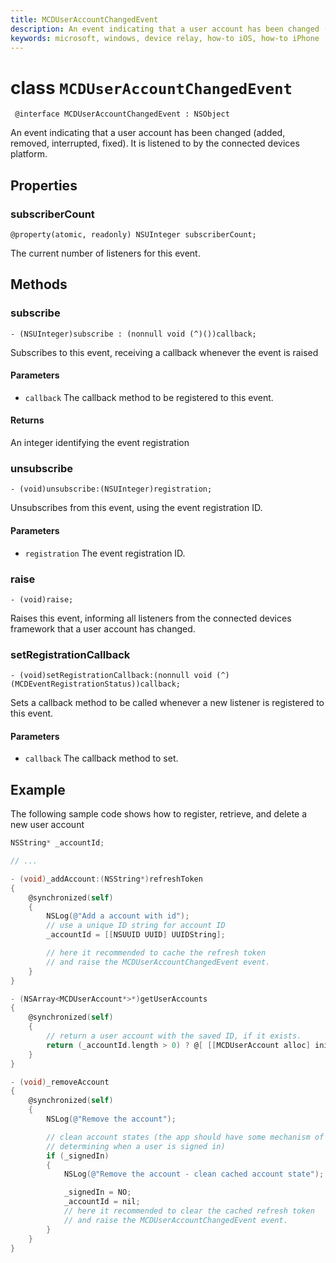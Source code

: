```yaml
---
title: MCDUserAccountChangedEvent
description: An event indicating that a user account has been changed (added, removed, interrupted, fixed)
keywords: microsoft, windows, device relay, how-to iOS, how-to iPhone 
---
```


# class `MCDUserAccountChangedEvent`

```
 @interface MCDUserAccountChangedEvent : NSObject
 ```

An event indicating that a user account has been changed (added, removed, interrupted, fixed). It is listened to by the connected devices platform.

## Properties

### subscriberCount
`@property(atomic, readonly) NSUInteger subscriberCount;`

The current number of listeners for this event.

## Methods

### subscribe
`- (NSUInteger)subscribe : (nonnull void (^)())callback;`

Subscribes to this event, receiving a callback whenever the event is raised

#### Parameters
* `callback` The callback method to be registered to this event.

#### Returns
An integer identifying the event registration

### unsubscribe
`- (void)unsubscribe:(NSUInteger)registration;`

Unsubscribes from this event, using the event registration ID.

#### Parameters
* `registration` The event registration ID.

### raise
`- (void)raise;`

Raises this event, informing all listeners from the connected devices framework that a user account has changed.

### setRegistrationCallback
`- (void)setRegistrationCallback:(nonnull void (^)(MCDEventRegistrationStatus))callback;`

Sets a callback method to be called whenever a new listener is registered to this event.

#### Parameters
* `callback` The callback method to set.

## Example
The following sample code shows how to register, retrieve, and delete a new user account

```ObjectiveC
NSString* _accountId;

// ...

- (void)_addAccount:(NSString*)refreshToken
{
    @synchronized(self)
    {
        NSLog(@"Add a account with id");
        // use a unique ID string for account ID
        _accountId = [[NSUUID UUID] UUIDString];

        // here it recommended to cache the refresh token
        // and raise the MCDUserAccountChangedEvent event.
    }
}

- (NSArray<MCDUserAccount*>*)getUserAccounts
{
    @synchronized(self)
    {
        // return a user account with the saved ID, if it exists.
        return (_accountId.length > 0) ? @[ [[MCDUserAccount alloc] initWithAccountId:_accountId type:MCDUserAccountTypeMSA] ] : nil;
    }
}

- (void)_removeAccount
{
    @synchronized(self)
    {
        NSLog(@"Remove the account");

        // clean account states (the app should have some mechanism of
        // determining when a user is signed in)
        if (_signedIn)
        {
            NSLog(@"Remove the account - clean cached account state");

            _signedIn = NO;
            _accountId = nil;
            // here it recommended to clear the cached refresh token
            // and raise the MCDUserAccountChangedEvent event.
        }
    }
}
```